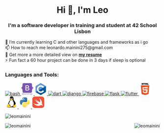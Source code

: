 <h1 align="center">Hi 👋, I'm Leo</h1>
<h3 align="center">I'm a software developer in training and student at 42 School Lisbon</h3>
🌱 I’m currently learning C and other languages and frameworks as i go<br>
📫 How to reach me leonardo.mainini275@gmail.com<br>
📄 Get more a more detailed view on <b><a href="https://www.canva.com/design/DAFNV5amk5s/X0jIUo5qGWe7CRomMLFTMw/view?utm_content=DAFNV5amk5s" target="_blank">my resume </a></b><br>
⚡ Fun fact a 60 hour project can be done in 3 days if sleep is optional<br>
<p align="left"></p>
<h3 align="left">Languages and Tools:</h3>
<p align="left">
  <a href="https://www.gnu.org/software/bash/" target="_blank" rel="noreferrer">
    <img src="https://www.vectorlogo.zone/logos/gnu_bash/gnu_bash-icon.svg" alt="bash" width="40" height="40" />
  </a>
  <a href="https://getbootstrap.com" target="_blank" rel="noreferrer">
    <img src="https://raw.githubusercontent.com/devicons/devicon/master/icons/bootstrap/bootstrap-plain-wordmark.svg" alt="bootstrap" width="40" height="40" />
  </a>
  <a href="https://www.cprogramming.com/" target="_blank" rel="noreferrer">
    <img src="https://raw.githubusercontent.com/devicons/devicon/master/icons/c/c-original.svg" alt="c" width="40" height="40" />
  </a>
  <a href="https://dart.dev" target="_blank" rel="noreferrer">
    <img src="https://www.vectorlogo.zone/logos/dartlang/dartlang-icon.svg" alt="dart" width="40" height="40" />
  </a>
  <a href="https://www.djangoproject.com/" target="_blank" rel="noreferrer">
    <img src="https://cdn.worldvectorlogo.com/logos/django.svg" alt="django" width="40" height="40" />
  </a>
  <a href="https://firebase.google.com/" target="_blank" rel="noreferrer">
    <img src="https://www.vectorlogo.zone/logos/firebase/firebase-icon.svg" alt="firebase" width="40" height="40" />
  </a>
  <a href="https://flask.palletsprojects.com/" target="_blank" rel="noreferrer">
    <img src="https://www.vectorlogo.zone/logos/pocoo_flask/pocoo_flask-icon.svg" alt="flask" width="40" height="40" />
  </a>
  <a href="https://flutter.dev" target="_blank" rel="noreferrer">
    <img src="https://www.vectorlogo.zone/logos/flutterio/flutterio-icon.svg" alt="flutter" width="40" height="40" />
  </a>
  <a href="https://www.w3.org/html/" target="_blank" rel="noreferrer">
    <img src="https://raw.githubusercontent.com/devicons/devicon/master/icons/html5/html5-original-wordmark.svg" alt="html5" width="40" height="40" />
  </a>
  <a href="https://www.linux.org/" target="_blank" rel="noreferrer">
    <img src="https://raw.githubusercontent.com/devicons/devicon/master/icons/linux/linux-original.svg" alt="linux" width="40" height="40" />
  </a>
  <a href="https://www.python.org" target="_blank" rel="noreferrer">
    <img src="https://raw.githubusercontent.com/devicons/devicon/master/icons/python/python-original.svg" alt="python" width="40" height="40" />
  </a>
  <a href="https://developer.apple.com/swift/" target="_blank" rel="noreferrer">
    <img src="https://raw.githubusercontent.com/devicons/devicon/master/icons/swift/swift-original.svg" alt="swift" width="40" height="40" />
  </a>
  <p align="left">
  <img src="https://komarev.com/ghpvc/?username=leomainini&label=Profile%20views&color=0e75b6&style=flat" alt="leomainini" />
</p>
</p>
<p>
  <img align="left" src="https://github-readme-stats.vercel.app/api/top-langs?username=leomainini&show_icons=true&locale=en&layout=compact&theme=dark" alt="leomainini" />
</p>
<p>&nbsp; <img align="right" src="https://github-readme-stats.vercel.app/api?username=leomainini&show_icons=true&locale=en&theme=dark" alt="leomainini" />
</p>
